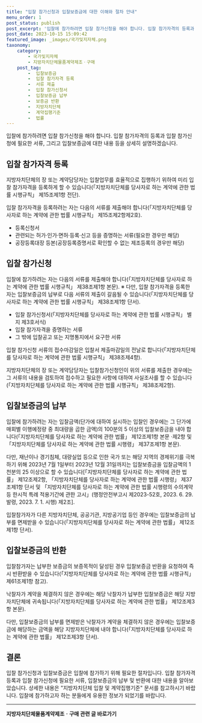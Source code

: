 ```yaml
---
title: "입찰 참가신청과 입찰보증금에 대한 이해와 절차 안내"
menu_order: 1
post_status: publish
post_excerpt: '입찰에 참가하려면 입찰 참가신청을 해야 합니다. 입찰 참가자격의 등록과 입찰 참가신청에 필요한 서류, 그리고 입찰보증금에 대한 내용 등을 상세히 설명하겠습니다.'
post_date: 2023-10-15 15:09:42
featured_image: _images/국가및지자체.png
taxonomy:
    category:
        - 국가및지자체
        - 지방자치단체물품계약제조ㆍ구매
    post_tag:
        -  입찰보증금
        -  입찰 참가자격 등록
        -  서류 제출
        -  입찰 참가신청서
        -  입찰보증금 납부
        -  보증금 반환
        -  지방자치단체
        -  계약집행기준
        -  법률
---
```



입찰에 참가하려면 입찰 참가신청을 해야 합니다. 입찰 참가자격의 등록과 입찰 참가신청에 필요한 서류, 그리고 입찰보증금에 대한 내용 등을 상세히 설명하겠습니다.

## 입찰 참가자격 등록

지방자치단체의 장 또는 계약담당자는 입찰업무를 효율적으로 집행하기 위하여 미리 입찰 참가자격을 등록하게 할 수 있습니다(「지방자치단체를 당사자로 하는 계약에 관한 법률 시행규칙」 제15조제1항 전단).

입찰 참가자격을 등록하려는 자는 다음의 서류를 제출해야 합니다(「지방자치단체를 당사자로 하는 계약에 관한 법률 시행규칙」 제15조제2항제2호).
- 등록신청서
- 관련되는 허가·인가·면허·등록·신고 등을 증명하는 서류(필요한 경우만 해당)
- 공장등록대장 등본(공장등록증명서로 확인할 수 없는 제조등록의 경우만 해당)

## 입찰 참가신청

입찰에 참가하려는 자는 다음의 서류를 제출해야 합니다(「지방자치단체를 당사자로 하는 계약에 관한 법률 시행규칙」 제38조제1항 본문).
※ 다만, 입찰 참가자격을 등록한 자는 입찰보증금의 납부로 다음 서류의 제출이 갈음될 수 있습니다(「지방자치단체를 당사자로 하는 계약에 관한 법률 시행규칙」 제38조제1항 단서).
- 입찰 참가신청서(「지방자치단체를 당사자로 하는 계약에 관한 법률 시행규칙」 별지 제3호서식)
- 입찰 참가자격을 증명하는 서류
- 그 밖에 입찰공고 또는 지명통지에서 요구한 서류

입찰 참가신청 서류의 접수마감일은 입찰서 제출마감일의 전날로 합니다(「지방자치단체를 당사자로 하는 계약에 관한 법률 시행규칙」 제38조제4항).

지방자치단체의 장 또는 계약담당자는 입찰참가신청인이 위의 서류를 제출한 경우에는 그 서류의 내용을 검토하여 접수하고 필요한 사항에 대하여 사실조사를 할 수 있습니다(「지방자치단체를 당사자로 하는 계약에 관한 법률 시행규칙」 제38조제2항).

## 입찰보증금의 납부

입찰에 참가하려는 자는 입찰금액(단가에 대하여 실시하는 입찰인 경우에는 그 단가에 매회별 이행예정량 중 최대량을 곱한 금액)의 100분의 5 이상의 입찰보증금을 내야 합니다(「지방자치단체를 당사자로 하는 계약에 관한 법률」 제12조제1항 본문 ·제2항 및 「지방자치단체를 당사자로 하는 계약에 관한 법률 시행령」 제37조제1항 본문).

다만, 재난이나 경기침체, 대량실업 등으로 인한 국가 또는 해당 지역의 경제위기를 극복하기 위해 2023년 7월 1일부터 2023년 12월 31일까지는 입찰보증금을 입찰금액의 1천분의 25 이상으로 할 수 있습니다[「지방자치단체를 당사자로 하는 계약에 관한 법률」 제12조제2항, 「지방자치단체를 당사자로 하는 계약에 관한 법률 시행령」 제37조제1항 단서 및 「지방자치단체를 당사자로 하는 계약에 관한 법률 시행령의 수의계약 등 한시적 특례 적용기간에 관한 고시」(행정안전부고시 제2023-52호, 2023. 6. 29. 발령, 2023. 7. 1. 시행) 제2조].

입찰참가자가 다른 지방자치단체, 공공기관, 지방공기업 등인 경우에는 입찰보증금의 납부를 면제받을 수 있습니다(「지방자치단체를 당사자로 하는 계약에 관한 법률」 제12조제1항 단서).

## 입찰보증금의 반환

입찰참가자는 납부한 보증금의 보증목적이 달성된 경우 입찰보증금 반환을 요청하여 즉시 반환받을 수 있습니다(「지방자치단체를 당사자로 하는 계약에 관한 법률 시행규칙」 제61조제1항 참고).

낙찰자가 계약을 체결하지 않은 경우에는 해당 낙찰자가 납부한 입찰보증금은 해당 지방자치단체에 귀속됩니다(「지방자치단체를 당사자로 하는 계약에 관한 법률」 제12조제3항 본문).

다만, 입찰보증금의 납부를 면제받은 낙찰자가 계약을 체결하지 않은 경우에는 입찰보증금에 해당하는 금액을 해당 지방자치단체에 내야 합니다(「지방자치단체를 당사자로 하는 계약에 관한 법률」 제12조제3항 단서).

## 결론

입찰 참가신청과 입찰보증금은 입찰에 참가하기 위해 필요한 절차입니다. 입찰 참가자격 등록과 입찰 참가신청에 필요한 서류, 입찰보증금의 납부 및 반환에 대한 내용을 알아보았습니다. 상세한 내용은 "지방자치단체 입찰 및 계약집행기준" 문서를 참고하시기 바랍니다. 입찰에 참가하고자 하는 분들에게 유용한 정보가 되었기를 바랍니다.
<!-- wp:separator -->
<hr class="wp-block-separator has-alpha-channel-opacity"/>
<!-- /wp:separator -->

<!-- wp:group {"backgroundColor":"base","layout":{"type":"constrained"}} -->
<div class="wp-block-group has-base-background-color has-background"><!-- wp:paragraph {"align":"center","fontSize":"medium"} -->
<p class="has-text-align-center has-large-font-size"><strong>지방자치단체물품계약제조ㆍ구매 관련 글 바로가기</strong></p>
<!-- /wp:paragraph -->


<!-- wp:latest-posts
{"categories":[{"id":7236,"count":19,"description":"","link":"https://uknowlaw.com/category/%ec%a7%80%eb%b0%a9%ec%9e%90%ec%b9%98%eb%8b%a8%ec%b2%b4%eb%ac%bc%ed%92%88%ea%b3%84%ec%95%bd%ec%a0%9c%ec%a1%b0%e3%86%8d%ea%b5%ac%eb%a7%a4/","name":"지방자치단체물품계약제조ㆍ구매","slug":"지방자치단체물품계약제조ㆍ구매","taxonomy":"category","parent":0,"meta":[],"_links":{"self":[{"href":"https://uknowlaw.com/wp-json/wp/v2/categories/7236"}],"collection":[{"href":"https://uknowlaw.com/wp-json/wp/v2/categories"}],"about":[{"href":"https://uknowlaw.com/wp-json/wp/v2/taxonomies/category"}],"wp:post_type":[{"href":"https://uknowlaw.com/wp-json/wp/v2/posts?categories=7236"}],"curies":[{"name":"wp","href":"https://api.w.org/{rel}","templated":true}]}}]} /--></div>
<!-- /wp:group -->